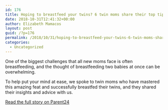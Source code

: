 ```yaml
---
id: 176
title: Hoping to breastfeed your twins? 6 twin moms share their top tips for success
date: 2018-10-31T12:41:32+00:00
author: Elizabeth Mamacos
layout: post
guid: /?p=176
permalink: /2018/10/31/hoping-to-breastfeed-your-twins-6-twin-moms-share-their-top-tips-for-success/
categories:
  - Uncategorized
---
```

One of the biggest challenges that all new moms face is often breastfeeding, and the thought of breastfeeding two babies at once can be overwhelming.

To help put your mind at ease, we spoke to twin moms who have mastered this amazing feat and successfully breastfed their twins, and they shared their insights and advice with us.

[Read the full story on Parent24](https://www.parent24.com/Baby/Breastfeeding/hoping-to-breastfeed-your-twins-6-twin-moms-share-their-top-tips-for-success-20181030)